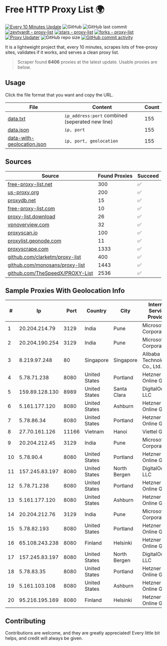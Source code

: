 
# Free HTTP Proxy List 🌍

[![Every 10 Minutes Update](https://github.com/mertguvencli/http-proxy-list/actions/workflows/main.yml/badge.svg?branch=main)](https://github.com/mertguvencli/http-proxy-list/actions/workflows/main.yml)
![GitHub](https://img.shields.io/github/license/mertguvencli/http-proxy-list)
![GitHub last commit](https://img.shields.io/github/last-commit/mertguvencli/http-proxy-list)
[![zevtyardt - proxy-list](https://img.shields.io/static/v1?label=zevtyardt&message=proxy-list&color=blue&logo=github)](https://github.com/zevtyardt/proxy-list "Go to GitHub repo")
[![stars - proxy-list](https://img.shields.io/github/stars/zevtyardt/proxy-list?style=social)](https://github.com/zevtyardt/proxy-list)
[![forks - proxy-list](https://img.shields.io/github/forks/zevtyardt/proxy-list?style=social)](https://github.com/zevtyardt/proxy-list)
[![Proxy Updater](https://github.com/zevtyardt/proxy-list/workflows/Proxy%20Updater/badge.svg)](https://github.com/zevtyardt/proxy-list/actions?query=workflow:"Proxy+Updater")
![GitHub repo size](https://img.shields.io/github/repo-size/zevtyardt/proxy-list)
[![GitHub commit activity](https://img.shields.io/github/commit-activity/m/zevtyardt/proxy-list?logo=commits)](https://github.com/zevtyardt/proxy-list/commits/main)

It is a lightweight project that, every 10 minutes, scrapes lots of free-proxy sites, validates if it works, and serves a clean proxy list.

> Scraper found **6406** proxies at the latest update. Usable proxies are below.

## Usage

Click the file format that you want and copy the URL.

|File|Content|Count|
|----|-------|-----|
|[data.txt](https://raw.githubusercontent.com/mertguvencli/http-proxy-list/main/proxy-list/data.txt)|`ip_address:port` combined (seperated new line)|155|
|[data.json](https://raw.githubusercontent.com/mertguvencli/http-proxy-list/main/proxy-list/data.json)|`ip, port`|155|
|[data-with-geolocation.json](https://raw.githubusercontent.com/mertguvencli/http-proxy-list/main/proxy-list/data-with-geolocation.json)|`ip, port, geolocation`|155|

## Sources

|Source|Found Proxies|Succeed|
|------|-------------|-------|
|[free-proxy-list.net](https://free-proxy-list.net)|300|✅|
|[us-proxy.org](https://www.us-proxy.org)|200|✅|
|[proxydb.net](http://proxydb.net)|15|✅|
|[free-proxy-list.com](https://free-proxy-list.com/?page=&port=&type%5B%5D=http&type%5B%5D=https&up_time=0&search=Search)|10|✅|
|[proxy-list.download](https://www.proxy-list.download/HTTP)|26|✅|
|[vpnoverview.com](https://vpnoverview.com/privacy/anonymous-browsing/free-proxy-servers)|32|✅|
|[proxyscan.io](https://www.proxyscan.io)|100|✅|
|[proxylist.geonode.com](https://proxylist.geonode.com/api/proxy-list?limit=300&page=1&sort_by=lastChecked&sort_type=desc&protocols=http,https)|11|✅|
|[proxyscrape.com](https://api.proxyscrape.com/v2/?request=displayproxies&protocol=http&timeout=10000&country=all&ssl=all&anonymity=all)|1333|✅|
|[github.com/clarketm/proxy-list](https://raw.githubusercontent.com/clarketm/proxy-list/master/proxy-list-raw.txt)|400|✅|
|[github.com/monosans/proxy-list](https://raw.githubusercontent.com/monosans/proxy-list/main/proxies/http.txt)|1443|✅|
|[github.com/TheSpeedX/PROXY-List](https://raw.githubusercontent.com/TheSpeedX/PROXY-List/master/http.txt)|2536|✅|


## Sample Proxies With Geolocation Info

|#|Ip|Port|Country|City|Internet Service Provider|
|-|--|----|-------|----|-------------------------|
|1|20.204.214.79|3129|India|Pune|Microsoft Corporation|
|2|20.204.190.254|3129|India|Pune|Microsoft Corporation|
|3|8.219.97.248|80|Singapore|Singapore|Alibaba (US) Technology Co., Ltd.|
|4|5.78.71.238|8080|United States|Portland|Hetzner Online GmbH|
|5|159.89.128.130|8989|United States|Santa Clara|DigitalOcean, LLC|
|6|5.161.177.120|8080|United States|Ashburn|Hetzner Online GmbH|
|7|5.78.86.34|8080|United States|Portland|Hetzner Online GmbH|
|8|27.70.161.126|11166|Vietnam|Hanoi|Viettel Group|
|9|20.204.212.45|3129|India|Pune|Microsoft Corporation|
|10|5.78.90.4|8080|United States|Portland|Hetzner Online GmbH|
|11|157.245.83.197|8080|United States|North Bergen|DigitalOcean, LLC|
|12|5.78.71.238|8080|United States|Portland|Hetzner Online GmbH|
|13|5.161.177.120|8080|United States|Ashburn|Hetzner Online GmbH|
|14|20.204.212.76|3129|India|Pune|Microsoft Corporation|
|15|5.78.82.193|8080|United States|Portland|Hetzner Online GmbH|
|16|65.108.243.238|8080|Finland|Helsinki|Hetzner Online GmbH|
|17|157.245.83.197|8080|United States|North Bergen|DigitalOcean, LLC|
|18|5.78.83.35|8080|United States|Portland|Hetzner Online GmbH|
|19|5.161.103.108|8080|United States|Ashburn|Hetzner Online GmbH|
|20|95.216.195.169|8080|Finland|Helsinki|Hetzner Online GmbH|



## Contributing

Contributions are welcome, and they are greatly appreciated! Every
little bit helps, and credit will always be given.

